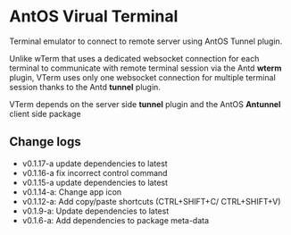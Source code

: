 # AntOS Virual Terminal

Terminal emulator to connect to remote server using AntOS Tunnel plugin.

Unlike wTerm that uses a dedicated websocket connection for each terminal to
communicate with remote terminal session via the Antd **wterm** plugin,
VTerm uses only one websocket connection for multiple terminal session
thanks to the Antd **tunnel** plugin.


VTerm depends on the server side **tunnel** plugin and the AntOS **Antunnel**
client side package

## Change logs
- v0.1.17-a update dependencies to latest
- v0.1.16-a fix incorrect control command
- v0.1.15-a update dependencies to latest
- v0.1.14-a: Change app icon
- v0.1.12-a: Add copy/paste shortcuts (CTRL+SHIFT+C/ CTRL+SHIFT+V)
- v0.1.9-a: Update dependencies to latest
- v0.1.6-a: Add dependencies to package meta-data